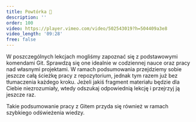 ```yaml
---
title: Powtórka 🔄️
description: ''
order: 100
video: https://player.vimeo.com/video/502543019?h=504409a3e8
video_length: '09:28'
free: false
---
```


W poszczególnych lekcjach mogliśmy zapoznać się z podstawowymi komendami Git. Sprawdzą się one idealnie w codziennej nauce oraz pracy nad własnymi projektami. W ramach podsumowania przejdziemy sobie jeszcze całą ścieżkę pracy z repozytorium, jednak tym razem już bez tłumaczenia każdego kroku. Jeżeli jakiś fragment materiału będzie dla Ciebie niezrozumiały, wtedy odszukaj odpowiednią lekcję i przejrzyj ją jeszcze raz.

Takie podsumowanie pracy z Gitem przyda się również w ramach szybkiego odświeżenia wiedzy.
